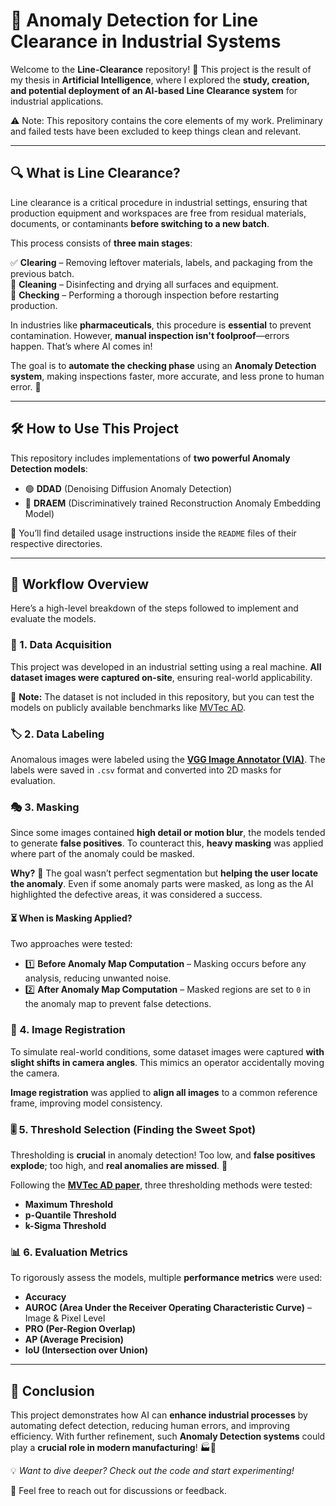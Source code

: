 # 📌 Anomaly Detection for Line Clearance in Industrial Systems

Welcome to the **Line-Clearance** repository! 🎯 This project is the result of my thesis in **Artificial Intelligence**, where I explored the **study, creation, and potential deployment of an AI-based Line Clearance system** for industrial applications.

⚠️ Note: This repository contains the core elements of my work. Preliminary and failed tests have been excluded to keep things clean and relevant.

---

## 🔍 What is Line Clearance?

Line clearance is a critical procedure in industrial settings, ensuring that production equipment and workspaces are free from residual materials, documents, or contaminants **before switching to a new batch**.

This process consists of **three main stages**:

✅ **Clearing** – Removing leftover materials, labels, and packaging from the previous batch.  
🧼 **Cleaning** – Disinfecting and drying all surfaces and equipment.  
👀 **Checking** – Performing a thorough inspection before restarting production.  

In industries like **pharmaceuticals**, this procedure is **essential** to prevent contamination. However, **manual inspection isn't foolproof**—errors happen. That’s where AI comes in!

The goal is to **automate the checking phase** using an **Anomaly Detection system**, making inspections faster, more accurate, and less prone to human error. 🚀

---

## 🛠 How to Use This Project

This repository includes implementations of **two powerful Anomaly Detection models**:
- 🟢 **DDAD** (Denoising Diffusion Anomaly Detection)
- 🔵 **DRAEM** (Discriminatively trained Reconstruction Anomaly Embedding Model)

📂 You’ll find detailed usage instructions inside the `README` files of their respective directories.

---

## 🔬 Workflow Overview

Here’s a high-level breakdown of the steps followed to implement and evaluate the models.

### 📸 1. Data Acquisition
This project was developed in an industrial setting using a real machine. **All dataset images were captured on-site**, ensuring real-world applicability.

📌 **Note:** The dataset is not included in this repository, but you can test the models on publicly available benchmarks like [MVTec AD](https://www.mvtec.com/company/research/datasets/mvtec-ad/).

### 🏷️ 2. Data Labeling
Anomalous images were labeled using the **[VGG Image Annotator (VIA)](https://www.robots.ox.ac.uk/~vgg/software/via/)**. The labels were saved in `.csv` format and converted into 2D masks for evaluation.

### 🎭 3. Masking

Since some images contained **high detail or motion blur**, the models tended to generate **false positives**. To counteract this, **heavy masking** was applied where part of the anomaly could be masked.

**Why?** 🤔 The goal wasn’t perfect segmentation but **helping the user locate the anomaly**. Even if some anomaly parts were masked, as long as the AI highlighted the defective areas, it was considered a success.

#### ⏳ When is Masking Applied?
Two approaches were tested:
  - 1️⃣ **Before Anomaly Map Computation** – Masking occurs before any analysis, reducing unwanted noise.  
  - 2️⃣ **After Anomaly Map Computation** – Masked regions are set to `0` in the anomaly map to prevent false detections.

### 🔄 4. Image Registration

To simulate real-world conditions, some dataset images were captured **with slight shifts in camera angles**. This mimics an operator accidentally moving the camera.

**Image registration** was applied to **align all images** to a common reference frame, improving model consistency.

### 🎚️ 5. Threshold Selection (Finding the Sweet Spot)

Thresholding is **crucial** in anomaly detection! Too low, and **false positives explode**; too high, and **real anomalies are missed**. 🚦

Following the **[MVTec AD paper](https://link.springer.com/content/pdf/10.1007/s11263-020-01400-4.pdf)**, three thresholding methods were tested:
- **Maximum Threshold** 
- **p-Quantile Threshold** 
- **k-Sigma Threshold** 

### 📊 6. Evaluation Metrics

To rigorously assess the models, multiple **performance metrics** were used:
- **Accuracy**
- **AUROC (Area Under the Receiver Operating Characteristic Curve)** – Image & Pixel Level
- **PRO (Per-Region Overlap)**
- **AP (Average Precision)**
- **IoU (Intersection over Union)**

---

## 🚀 Conclusion

This project demonstrates how AI can **enhance industrial processes** by automating defect detection, reducing human errors, and improving efficiency. With further refinement, such **Anomaly Detection systems** could play a **crucial role in modern manufacturing**! 🏭🤖

💡 *Want to dive deeper? Check out the code and start experimenting!*

📩 Feel free to reach out for discussions or feedback.

